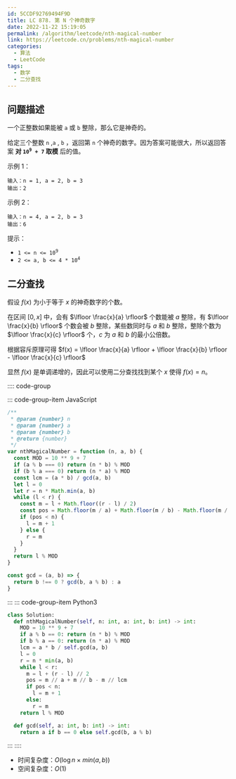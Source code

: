 ```yaml
---
id: 5CCDF92769494F9D
title: LC 878. 第 N 个神奇数字
date: 2022-11-22 15:19:05
permalink: /algorithm/leetcode/nth-magical-number
link: https://leetcode.cn/problems/nth-magical-number
categories:
  - 算法
  - LeetCode
tags:
  - 数学
  - 二分查找
---
```


<Level :type='3'/>

## 问题描述

一个正整数如果能被 `a` 或 `b` 整除，那么它是神奇的。

给定三个整数 `n` ,`a` , `b` ，返回第 `n` 个神奇的数字。因为答案可能很大，所以返回答案 **对 <code>10<sup>9</sup> + 7</code> 取模** 后的值。

示例 1：

```text
输入：n = 1, a = 2, b = 3
输出：2
```

示例 2：

```text
输入：n = 4, a = 2, b = 3
输出：6
```

提示：

- <code>1 <= n <= 10<sup>9</sup></code>
- <code>2 <= a, b <= 4 \* 10<sup>4</sup></code>

## 二分查找

假设 $f(x)$ 为小于等于 $x$ 的神奇数字的个数。

在区间 $[0, x]$ 中，会有 $\lfloor \frac{x}{a} \rfloor$ 个数能被 $a$ 整除，有 $\lfloor \frac{x}{b} \rfloor$ 个数会被 $b$ 整除，某些数同时与 $a$ 和 $b$ 整除，整除个数为 $\lfloor \frac{x}{c} \rfloor$ 个，$c$ 为 $a$ 和 $b$ 的最小公倍数。

根据容斥原理可得 $f(x) = \lfloor \frac{x}{a} \rfloor + \lfloor \frac{x}{b} \rfloor - \lfloor \frac{x}{c} \rfloor$

显然 $f(x)$ 是单调递增的，因此可以使用二分查找找到某个 $x$ 使得 $f(x) = n$。

:::: code-group

::: code-group-item JavaScript

```javascript
/**
 * @param {number} n
 * @param {number} a
 * @param {number} b
 * @return {number}
 */
var nthMagicalNumber = function (n, a, b) {
  const MOD = 10 ** 9 + 7
  if (a % b === 0) return (n * b) % MOD
  if (b % a === 0) return (n * a) % MOD
  const lcm = (a * b) / gcd(a, b)
  let l = 0
  let r = n * Math.min(a, b)
  while (l < r) {
    const m = l + Math.floor((r - l) / 2)
    const pos = Math.floor(m / a) + Math.floor(m / b) - Math.floor(m / lcm)
    if (pos < n) {
      l = m + 1
    } else {
      r = m
    }
  }
  return l % MOD
}

const gcd = (a, b) => {
  return b !== 0 ? gcd(b, a % b) : a
}
```

:::
::: code-group-item Python3

```python
class Solution:
  def nthMagicalNumber(self, n: int, a: int, b: int) -> int:
    MOD = 10 ** 9 + 7
    if a % b == 0: return (n * b) % MOD
    if b % a == 0: return (n * a) % MOD
    lcm = a * b / self.gcd(a, b)
    l = 0
    r = n * min(a, b)
    while l < r:
      m = l + (r - l) // 2
      pos = m // a + m // b - m // lcm
      if pos < n:
        l = m + 1
      else:
        r = m
    return l % MOD

  def gcd(self, a: int, b: int) -> int:
    return a if b == 0 else self.gcd(b, a % b)
```

:::
::::

- 时间复杂度：$O(\log{n \times min(a,b)})$
- 空间复杂度：$O(1)$
